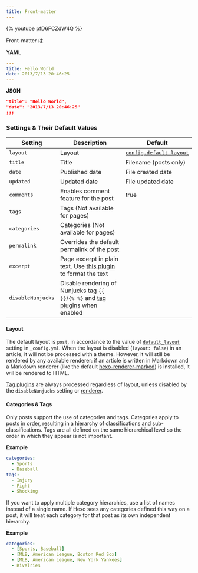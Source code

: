 ```yaml
---
title: Front-matter
---
```


{% youtube pfD6FCZdW4Q %}

Front-matter は

**YAML**

```yaml
---
title: Hello World
date: 2013/7/13 20:46:25
---

```

**JSON**

```json
"title": "Hello World",
"date": "2013/7/13 20:46:25"
;;;
```

### Settings & Their Default Values

| Setting           | Description                                                                                         | Default                                                |
| ----------------- | --------------------------------------------------------------------------------------------------- | ------------------------------------------------------ |
| `layout`          | Layout                                                                                              | [`config.default_layout`](/docs/configuration#Writing) |
| `title`           | Title                                                                                               | Filename (posts only)                                  |
| `date`            | Published date                                                                                      | File created date                                      |
| `updated`         | Updated date                                                                                        | File updated date                                      |
| `comments`        | Enables comment feature for the post                                                                | true                                                   |
| `tags`            | Tags (Not available for pages)                                                                      |
| `categories`      | Categories (Not available for pages)                                                                |
| `permalink`       | Overrides the default permalink of the post                                                         |
| `excerpt`         | Page excerpt in plain text. Use [this plugin](/docs/tag-plugins#Post-Excerpt) to format the text    |
| `disableNunjucks` | Disable rendering of Nunjucks tag `{{ }}`/`{% %}` and [tag plugins](/docs/tag-plugins) when enabled |

#### Layout

The default layout is `post`, in accordance to the value of [`default_layout`](<(/docs/configuration#Writing)>) setting in `_config.yml`. When the layout is disabled (`layout: false`) in an article, it will not be processed with a theme. However, it will still be rendered by any available renderer: if an article is written in Markdown and a Markdown renderer (like the default [hexo-renderer-marked](https://github.com/hexojs/hexo-renderer-marked)) is installed, it will be rendered to HTML.

[Tag plugins](/docs/tag-plugins) are always processed regardless of layout, unless disabled by the `disableNunjucks` setting or [renderer](/api/renderer#Disable-Nunjucks-tags).

#### Categories & Tags

Only posts support the use of categories and tags. Categories apply to posts in order, resulting in a hierarchy of classifications and sub-classifications. Tags are all defined on the same hierarchical level so the order in which they appear is not important.

**Example**

```yaml
categories:
  - Sports
  - Baseball
tags:
  - Injury
  - Fight
  - Shocking
```

If you want to apply multiple category hierarchies, use a list of names instead of a single name. If Hexo sees any categories defined this way on a post, it will treat each category for that post as its own independent hierarchy.

**Example**

```yaml
categories:
  - [Sports, Baseball]
  - [MLB, American League, Boston Red Sox]
  - [MLB, American League, New York Yankees]
  - Rivalries
```
